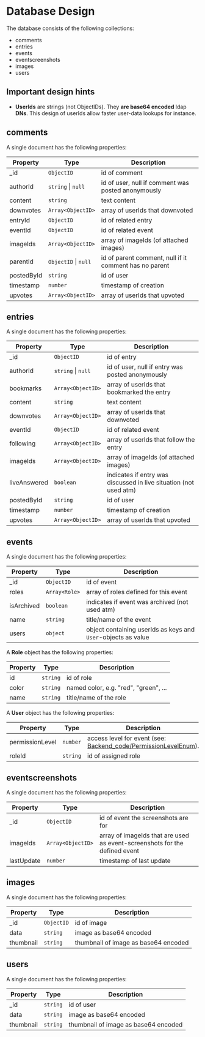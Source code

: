 # Database Design

The database consists of the following collections:

* comments
* entries
* events
* eventscreenshots
* images
* users

## Important design hints

* **UserIds** are strings (not ObjectIDs). They **are base64 encoded** ldap **DNs**. This design of userIds allow faster user-data lookups for instance.

## comments

A single document has the following properties:

| Property   | Type                     | Description                                            |
| ---------- | ------------------------ | ------------------------------------------------------ |
| _id        | `ObjectID`               | id of comment                                          |
| authorId   | `string` &#124; `null`   | id of user, null if comment was posted anonymously     |
| content    | `string`                 | text content                                           |
| downvotes  | `Array<ObjectID>`        | array of userIds that downvoted                        |
| entryId    | `ObjectID`               | id of related entry                                    |
| eventId    | `ObjectID`               | id of related event                                    |
| imageIds   | `Array<ObjectID>`        | array of imageIds (of attached images)                 |
| parentId   | `ObjectID` &#124; `null` | id of parent comment, null if it comment has no parent |
| postedById | `string`                 | id of user                                             |
| timestamp  | `number`                 | timestamp of creation                                  |
| upvotes    | `Array<ObjectID>`        | array of userIds that upvoted                          |

## entries

A single document has the following properties:

| Property     | Type                   | Description                                                  |
| ------------ | ---------------------- | ------------------------------------------------------------ |
| _id          | `ObjectID`             | id of entry                                                  |
| authorId     | `string` &#124; `null` | id of user, null if entry was posted anonymously             |
| bookmarks    | `Array<ObjectID>`      | array of userIds that bookmarked the entry                   |
| content      | `string`               | text content                                                 |
| downvotes    | `Array<ObjectID>`      | array of userIds that downvoted                              |
| eventId      | `ObjectID`             | id of related event                                          |
| following    | `Array<ObjectID>`      | array of userIds that follow the entry                       |
| imageIds     | `Array<ObjectID>`      | array of imageIds (of attached images)                       |
| liveAnswered | `boolean`              | indicates if entry was discussed in live situation (not used atm) |
| postedById   | `string`               | id of user                                                   |
| timestamp    | `number`               | timestamp of creation                                        |
| upvotes      | `Array<ObjectID>`      | array of userIds that upvoted                                |

## events

A single document has the following properties:

| Property   | Type          | Description                                                  |
| ---------- | ------------- | ------------------------------------------------------------ |
| _id        | `ObjectID`    | id of event                                                  |
| roles      | `Array<Role>` | array of roles defined for this event                        |
| isArchived | `boolean`     | indicates if event was archived (not used atm)               |
| name       | `string`      | title/name of the event                                      |
| users      | `object`      | object containing userIds as keys and `User`-objects as value |

A **Role** object has the following properties:

| Property   | Type      | Description                                                  |
| ---------- | --------- | ------------------------------------------------------------ |
| id         | `string`  | id of role                                                   |
| color      | `string`  | named color, e.g. "red", "green", ...                        |
| name       | `string`  | title/name of the role                                       |

A **User** object has the following properties:

| Property        | Type     | Description                                                  |
| --------------- | -------- | ------------------------------------------------------------ |
| permissionLevel | `number` | access level for event (see: [Backend_code/PermissionLevelEnum](Backend_code/PermissionLevelEnum)). |
| roleId          | `string` | id of assigned role                                          |

## eventscreenshots

A single document has the following properties:

| Property   | Type              | Description                                                  |
| ---------- | ----------------- | ------------------------------------------------------------ |
| _id        | `ObjectID`        | id of event the screenshots are for                          |
| imageIds   | `Array<ObjectID>` | array of imageIds that are used as event-screenshots for the defined event |
| lastUpdate | `number`          | timestamp of last update                                     |

## images

A single document has the following properties:

| Property  | Type       | Description                          |
| --------- | ---------- | ------------------------------------ |
| _id       | `ObjectID` | id of image                          |
| data      | `string`   | image as base64 encoded              |
| thumbnail | `string`   | thumbnail of image as base64 encoded |

## users

A single document has the following properties:

| Property  | Type     | Description                          |
| --------- | -------- | ------------------------------------ |
| _id       | `string` | id of user                           |
| data      | `string` | image as base64 encoded              |
| thumbnail | `string` | thumbnail of image as base64 encoded |
